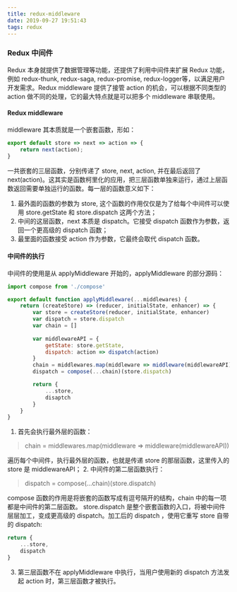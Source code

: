 ```yaml
---
title: redux-middleware
date: 2019-09-27 19:51:43
tags: redux
---
```


### Redux 中间件

Redux 本身就提供了数据管理等功能，还提供了利用中间件来扩展 Redux 功能，例如 redux-thunk, redux-saga, redux-promise, redux-logger等，以满足用户开发需求。Redux middleware 提供了接管 action 的机会，可以根据不同类型的 action 做不同的处理，它的最大特点就是可以把多个 middleware 串联使用。

#### Redux middleware
middleware 其本质就是一个嵌套函数，形如：
```js
export default store => next => action => {
    return next(action);
}
```
一共嵌套的三层函数，分别传递了 store, next, action, 并在最后返回了 next(action)。这其实是函数柯里化的应用，把三层函数单独来运行，通过上层函数返回需要单独运行的函数。每一层的函数意义如下：
1. 最外面的函数的参数为 store, 这个函数的作用仅仅是为了给每个中间件可以使用 store.getState 和 store.dispatch 这两个方法；
2. 中间的这层函数，next 本质是 dispatch。它接受 dispatch 函数作为参数，返回一个更高级的 dispatch 函数；
3. 最里面的函数接受 action 作为参数，它最终会取代 dispatch 函数。

#### 中间件的执行
中间件的使用是从 applyMiddleware 开始的，applyMiddleware 的部分源码：
```js
import compose from './compose'

export default function applyMiddleware(...middlewares) {
    return (createStore) => (reducer, initialState, enhancer) => {
        var store = createStore(reducer, initialState, enhancer)
        var dispatch = store.dispatch
        var chain = []
        
        var middlewareAPI = {
            getState: store.getState,
            dispatch: action => dispatch(action)
        }
        chain = middlewares.map(middleware => middleware(middlewareAPI))
        dispatch = compose(...chain)(store.dispatch)

        return {
            ...store,
            disaptch
        }
    }
}
```
1. 首先会执行最外层的函数：
> chain = middlewares.map(middleware => middleware(middlewareAPI))

遍历每个中间件，执行最外层的函数，也就是传递 store 的那层函数，这里传入的 store 是 middlewareAPI；
2. 中间件的第二层函数执行：
> dispatch = compose(...chain)(store.dispatch)

compose 函数的作用是将嵌套的函数写成有逗号隔开的结构，chain 中的每一项都是中间件的第二层函数。
store.dispatch 是整个嵌套函数的入口，将被中间件层层加工，变成更高级的 dispatch。加工后的 dispatch ，使用它重写 store 自带的 dispatch:
```js
return {
    ...store,
    dispatch
}
```

3. 第三层函数不在 applyMiddleware 中执行，当用户使用新的 dispatch 方法发起 action 时，第三层函数才被执行。